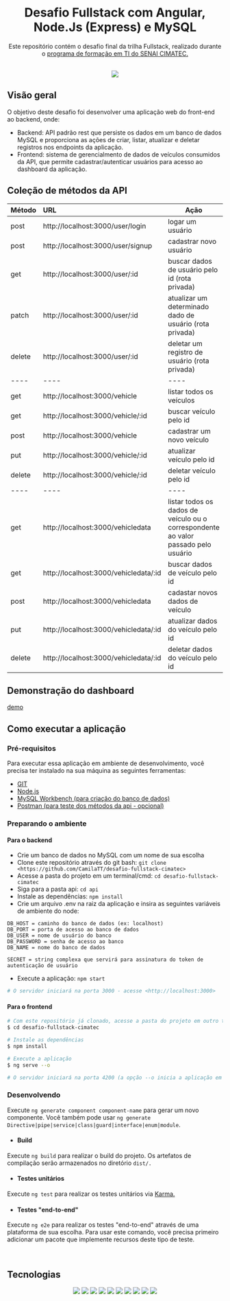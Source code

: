 <div align="center">
  <h1>Desafio Fullstack com Angular, Node.Js (Express) e MySQL</h1>
  <p>Este repositório contém o desafio final da trilha Fullstack, realizado durante o <a href="https://portal.formacaoti.senaicimatec.com.br/">programa de formação em TI do SENAI CIMATEC.</a></P>
  <br>
  <img src="https://app.travis-ci.com/CamilaTT/desafio-fullstack-cimatec.svg?branch=main">
</div>

## Visão geral
 O objetivo deste desafio foi desenvolver uma aplicação web do front-end ao backend, onde:
 
* Backend: API padrão rest que persiste os dados em um banco de dados MySQL e proporciona as ações de criar, listar, atualizar e deletar registros nos endpoints da aplicação. 
* Frontend: sistema de gerencialmento de dados de veículos consumidos da API, que permite cadastrar/autenticar usuários para acesso ao dashboard da aplicação. 

## Coleção de métodos da API

Método | URL | Ação
:--------- | :------ | -------
post | http://localhost:3000/user/login | logar um usuário
post | http://localhost:3000/user/signup | cadastrar novo usuário
get | http://localhost:3000/user/:id | buscar dados de usuário pelo id (rota privada)
patch | http://localhost:3000/user/:id | atualizar um determinado dado de usuário (rota privada)
delete | http://localhost:3000/user/:id | deletar um registro de usuário (rota privada)
---- | ---- | ----
get | http://localhost:3000/vehicle | listar todos os veículos
get | http://localhost:3000/vehicle/:id | buscar veículo pelo id
post | http://localhost:3000/vehicle | cadastrar um novo veículo
put | http://localhost:3000/vehicle/:id | atualizar veículo pelo id
delete | http://localhost:3000/vehicle/:id | deletar veículo pelo id
---- | ---- | ----
get | http://localhost:3000/vehicledata | listar todos os dados de veículo ou o correspondente ao valor passado pelo usuário
get | http://localhost:3000/vehicledata/:id | buscar dados de veículo pelo id
post | http://localhost:3000/vehicledata | cadastar novos dados de veículo
put | http://localhost:3000/vehicledata/:id | atualizar dados do veículo pelo id
delete | http://localhost:3000/vehicledata/:id | deletar dados do veículo pelo id

## Demonstração do dashboard
[demo](https://user-images.githubusercontent.com/87024844/187356530-4da6d4cc-70e0-4c50-829b-2658f2caf3a8.mp4)

## Como executar a aplicação
### Pré-requisitos 
Para executar essa aplicação em ambiente de desenvolvimento, você precisa ter instalado na sua máquina as seguintes ferramentas:
* [GIT](https://git-scm.com/)
* [Node.js](https://nodejs.org/en/)
* [MySQL Workbench (para criação do banco de dados)](https://www.mysql.com/products/workbench/)
* [Postman (para teste dos métodos da api - opcional)](https://www.postman.com/downloads/)

### Preparando o ambiente
 #### Para o backend 
* Crie um banco de dados no MySQL com um nome de sua escolha
* Clone este repositório através do git bash: `git clone <https://github.com/CamilaTT/desafio-fullstack-cimatec>`
* Acesse a pasta do projeto em um terminal/cmd: `cd desafio-fullstack-cimatec`
* Siga para a pasta api: `cd api`
* Instale as dependências: `npm install`
* Crie um arquivo .env na raiz da aplicação e insira as seguintes variáveis de ambiente do node:

```
DB_HOST = caminho do banco de dados (ex: localhost)
DB_PORT = porta de acesso ao banco de dados
DB_USER = nome de usuário do banco
DB_PASSWORD = senha de acesso ao banco
DB_NAME = nome do banco de dados 
  
SECRET = string complexa que servirá para assinatura do token de autenticação de usuário
```
* Execute a aplicação: `npm start` 
```bash
# O servidor iniciará na porta 3000 - acesse <http://localhost:3000>
```
 #### Para o frontend

```bash
# Com este repositório já clonado, acesse a pasta do projeto em outro terminal/cmd
$ cd desafio-fullstack-cimatec

# Instale as dependências
$ npm install

# Execute a aplicação
$ ng serve --o

# O servidor iniciará na porta 4200 (a opção --o inicia a aplicação em seu navegador)
```

### Desenvolvendo 

Execute `ng generate component component-name` para gerar um novo componente. Você também pode usar `ng generate Directive|pipe|service|class|guard|interface|enum|module`.

 - #### Build
Execute `ng build` para realizar o build do projeto. Os artefatos de compilação serão armazenados no diretório `dist/.`

 - #### Testes unitários
Execute `ng test` para realizar os testes unitários via <a href="https://karma-runner.github.io">Karma.</a>

 - #### Testes "end-to-end"
Execute `ng e2e` para realizar os testes "end-to-end" através de uma plataforma de sua escolha. Para usar este comando, você precisa primeiro adicionar um pacote que implemente recursos deste tipo de teste. 

<br>
<h2>Tecnologias</h2>
<div align="center">
<img src="https://img.shields.io/static/v1?label=Angular&message=14.0.2&color=DD0031&style=for-the-badge">
<img src="https://img.shields.io/static/v1?label=RxJS&message=7.5.0&color=B7178C&style=for-the-badge">
<img src="https://img.shields.io/static/v1?label=Bootstrap&message=5.2.0&color=7952B3&style=for-the-badge">
<img src="https://img.shields.io/static/v1?label=Chartjs&message=3.9.1&color=FF6384&style=for-the-badge">
<img src="https://img.shields.io/static/v1?label=SweetAlert2&message=11.4.29&color=A020F0&style=for-the-badge">
<img src="https://img.shields.io/static/v1?label=jwt&message=8.5.1&color=000000&style=for-the-badge">
<img src="https://img.shields.io/static/v1?label=Node.Js&message=16.15.1&color=339933&style=for-the-badge">
<img src="https://img.shields.io/static/v1?label=Express&message=16.15.1&color=D3D3D3&style=for-the-badge">
<img src="https://img.shields.io/static/v1?label=Mysql&message=8.0.30&color=4479A1&style=for-the-badge">
<img src="https://img.shields.io/static/v1?label=Postman&message=9.29.0&color=FF6C37&style=for-the-badge">
</div>
